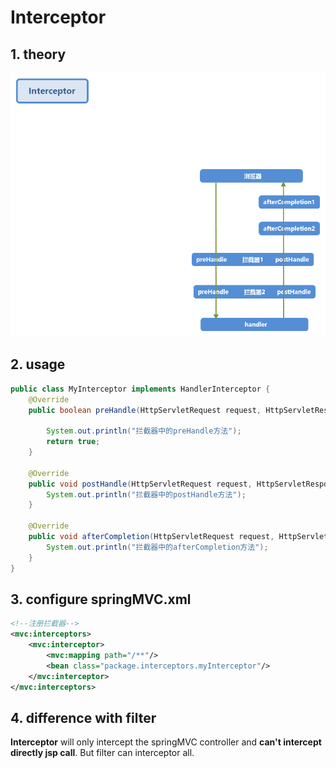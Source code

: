 # Interceptor

## 1. theory

![spring mvc interceptor](./images/springMVCInterceptor.png)

## 2. usage

```java
public class MyInterceptor implements HandlerInterceptor {
    @Override
    public boolean preHandle(HttpServletRequest request, HttpServletResponse response, Object handler) throws Exception {

        System.out.println("拦截器中的preHandle方法");
        return true;
    }

    @Override
    public void postHandle(HttpServletRequest request, HttpServletResponse response, Object handler, ModelAndView modelAndView) throws Exception {
        System.out.println("拦截器中的postHandle方法");
    }

    @Override
    public void afterCompletion(HttpServletRequest request, HttpServletResponse response, Object handler, Exception ex) throws Exception {
        System.out.println("拦截器中的afterCompletion方法");
    }
}
```

## 3. configure springMVC.xml

```xml
<!--注册拦截器-->
<mvc:interceptors>
    <mvc:interceptor>
        <mvc:mapping path="/**"/>
        <bean class="package.interceptors.myInterceptor"/>
    </mvc:interceptor>
</mvc:interceptors>
```

## 4. difference with filter

**Interceptor** will only intercept the springMVC controller and **can't intercept directly jsp call**. But filter can interceptor all.